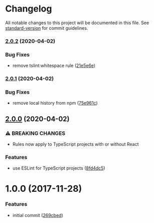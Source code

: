 # Changelog

All notable changes to this project will be documented in this file. See [standard-version](https://github.com/conventional-changelog/standard-version) for commit guidelines.

### [2.0.2](https://github.com/nwronski/eslint-config-rules/compare/v2.0.1...v2.0.2) (2020-04-02)


### Bug Fixes

* remove tslint:whitespace rule ([21e5e6e](https://github.com/nwronski/eslint-config-rules/commit/21e5e6eb3da994bd9caad6c1f2938ad8f566c2d4))

### [2.0.1](https://github.com/nwronski/eslint-config-rules/compare/v2.0.0...v2.0.1) (2020-04-02)


### Bug Fixes

* remove local history from npm ([75e961c](https://github.com/nwronski/eslint-config-rules/commit/75e961c11bfcc1b986ec078e31920b6d2d25236c))

## [2.0.0](https://github.com/nwronski/eslint-config-rules/compare/v1.0.0...v2.0.0) (2020-04-02)


### ⚠ BREAKING CHANGES

* Rules now apply to TypeScript projects with or without React

### Features

* use ESLint for TypeScript projects ([8fd4dc5](https://github.com/nwronski/eslint-config-rules/commit/8fd4dc5e57291d57640c4a9f17a53262e96c989a))

<a name="1.0.0"></a>
# 1.0.0 (2017-11-28)


### Features

* initial commit ([269cbed](https://github.com/nwronski/eslint-config-rules/commit/269cbed))
